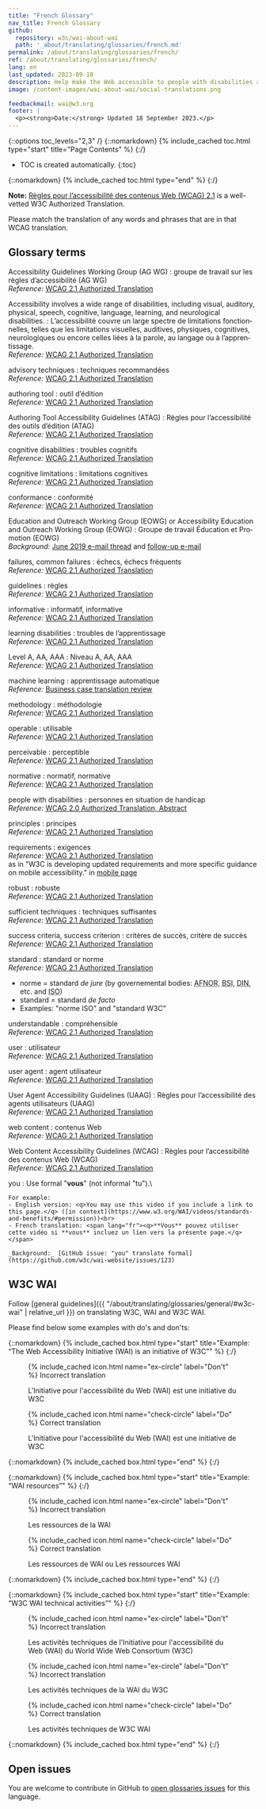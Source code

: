 ```yaml
---
title: "French Glossary"
nav_title: French Glossary
github:
  repository: w3c/wai-about-wai
  path: '_about/translating/glossaries/french.md'
permalink: /about/translating/glossaries/french/
ref: /about/translating/glossaries/french/
lang: en
last_updated: 2023-09-18
description: Help make the Web accessible to people with disabilities around the world. We appreciate your contributions to translating W3C WAI accessibility resources.
image: /content-images/wai-about-wai/social-translations.png

feedbackmail: wai@w3.org
footer: |
  <p><strong>Date:</strong> Updated 18 September 2023.</p>
---
```


{::options toc_levels="2,3" /}
{::nomarkdown}
{% include_cached toc.html type="start" title="Page Contents" %}
{:/}

-   TOC is created automatically.
{:toc}

{::nomarkdown}
{% include_cached toc.html type="end" %}
{:/}

**Note:** [Règles pour l’accessibilité des contenus Web (WCAG) 2.1](https://www.w3.org/Translations/WCAG21-fr/) is a well-vetted W3C Authorized Translation. 

Please match the translation of any words and phrases that are in that WCAG translation.


## Glossary terms

Accessibility Guidelines Working Group (AG WG)
: <span lang="fr">groupe de travail sur les règles d’accessibilité (AG WG)</span>\
  _Reference:_ [WCAG 2.1 Authorized Translation](https://www.w3.org/Translations/WCAG21-fr/#sotd)

Accessibility involves a wide range of disabilities, including visual, auditory, physical, speech, cognitive, language, learning, and neurological disabilities.
: <span lang="fr">L’accessibilité couvre un large spectre de limitations fonctionnelles, telles que les limitations visuelles, auditives, physiques, cognitives, neurologiques ou encore celles liées à la parole, au langage ou à l’apprentissage.</span>\
  _Reference:_ [WCAG 2.1 Authorized Translation](https://www.w3.org/Translations/WCAG21-fr/#background-on-wcag-2)

advisory techniques
: <span lang="fr">techniques recommandées</span>\
 _Reference:_ [WCAG 2.1 Authorized Translation](https://www.w3.org/TR/WCAG21/#wcag-2-layers-of-guidance)

authoring tool
: <span lang="fr">outil d’édition</span>\
  _Reference:_ [WCAG 2.1 Authorized Translation](https://www.w3.org/Translations/WCAG21-fr/#background-on-wcag-2)

Authoring Tool Accessibility Guidelines (ATAG)
: <span lang="fr">Règles pour l’accessibilité des outils d’édition (ATAG)</span>\
  _Reference:_ [WCAG 2.1 Authorized Translation](https://www.w3.org/Translations/WCAG21-fr/#background-on-wcag-2)

cognitive disabilities
: <span lang="fr">troubles cognitifs</span>\
  _Reference:_ [WCAG 2.1 Authorized Translation](https://www.w3.org/Translations/WCAG21-fr/#background-on-wcag-2)

cognitive limitations
: <span lang="fr">limitations cognitives</span>\
_Reference:_ [WCAG 2.1 Authorized Translation](https://www.w3.org/Translations/WCAG21-fr/#abstract)

conformance
: <span lang="fr">conformité</span>\
  _Reference:_ [WCAG 2.1 Authorized Translation](https://www.w3.org/Translations/WCAG21-fr/#conformance)

Education and Outreach Working Group (EOWG) or Accessibility Education and Outreach Working Group (EOWG)
: <span lang="fr">Groupe de travail Éducation et Promotion (EOWG)</span>\
  _Background:_ [June 2019 e-mail thread](https://lists.w3.org/Archives/Public/public-wai-translations/2019Jun/0004.html) and [follow-up e-mail](https://lists.w3.org/Archives/Public/public-wai-translations/2020Oct/0001.html)

failures, common failures
: <span lang="fr">échecs, échecs fréquents</span>\
  _Reference:_ [WCAG 2.1 Authorized Translation](https://www.w3.org/Translations/WCAG21-fr/#wcag-2-layers-of-guidance)

guidelines
: <span lang="fr">règles</span>\
  _Reference:_ [WCAG 2.1 Authorized Translation](https://www.w3.org/TR/WCAG21/#wcag-2-layers-of-guidance)

informative
: <span lang="fr">informatif, informative</span>\
  _Reference:_ [WCAG 2.1 Authorized Translation](https://www.w3.org/TR/WCAG21/#wcag-2-layers-of-guidance)

learning disabilities
: <span lang="fr">troubles de l’apprentissage</span>\
_Reference:_ [WCAG 2.1 Authorized Translation](https://www.w3.org/Translations/WCAG21-fr/#background-on-wcag-2)

Level A, AA, AAA
: <span lang="fr">Niveau A, AA, AAA</span>\
  _Reference:_ [WCAG 2.1 Authorized Translation](https://www.w3.org/TR/WCAG21/#wcag-2-layers-of-guidance)

machine learning
: <span lang="fr">apprentissage automatique</span>\
_Reference:_ [Business case translation review](https://github.com/w3c/wai-bcase/pull/121#discussion_r1330456132)

methodology
: <span lang="fr">méthodologie</span>\
  _Reference:_ [WCAG 2.1 Authorized Translation](https://www.w3.org/Translations/WCAG21-fr/#later-versions-of-accessibility-guidelines)

operable
: <span lang="fr">utilisable</span>\
  _Reference:_ [WCAG 2.1 Authorized Translation](https://www.w3.org/Translations/WCAG21-fr/#operable)

perceivable
: <span lang="fr">perceptible</span>\
  _Reference:_ [WCAG 2.1 Authorized Translation](https://www.w3.org/Translations/WCAG21-fr/#perceivable)

normative
: <span lang="fr">normatif, normative</span>\
  _Reference:_ [WCAG 2.1 Authorized Translation](https://www.w3.org/Translations/WCAG21-fr/#b-1-references-normatives)

people with disabilities
: <span lang="fr">personnes en situation de handicap</span>\
  _Reference:_ [WCAG 2.0 Authorized Translation, Abstract](https://www.w3.org/Translations/WCAG21-fr/#abstract)

principles
: <span lang="fr">principes</span>\
  _Reference:_ [WCAG 2.1 Authorized Translation](https://www.w3.org/Translations/WCAG21-fr/#wcag-2-layers-of-guidance)

requirements
: <span lang="fr">exigences</span>\
  _Reference:_ [WCAG 2.1 Authorized Translation](https://www.w3.org/Translations/WCAG21-fr/#requirements-for-wcag-2-1)\
  as in "W3C is developing updated requirements and more specific guidance on mobile accessibility." in [mobile page](https://www.w3.org/WAI/standards-guidelines/mobile/)

robust
: <span lang="fr">robuste</span>\
  _Reference:_ [WCAG 2.1 Authorized Translation](https://www.w3.org/Translations/WCAG21-fr/#robust)

sufficient techniques
: <span lang="fr">techniques suffisantes</span>\
  _Reference:_ [WCAG 2.1 Authorized Translation](https://www.w3.org/Translations/WCAG21-fr/#wcag-2-layers-of-guidance)

success criteria, success criterion
: <span lang="fr">critères de succès, critère de succès</span>\
  _Reference:_ [WCAG 2.1 Authorized Translation](https://www.w3.org/TR/WCAG21/#wcag-2-layers-of-guidance)

standard
: <span lang="fr">standard or norme</span>\
  _Reference:_ [WCAG 2.1 Authorized Translation](https://www.w3.org/TR/WCAG21/#background-on-wcag-2)
  - norme = standard <i>de jure</i> (by governemental bodies: <abbr title="Association française de normalisation">AFNOR</abbr>, <abbr title="British Standards Institution">BSI</abbr>, <abbr title="Deutsches Institut für Normung">DIN</abbr>, etc. and <abbr title="International Organization for Standardization">ISO</abbr>)
  - standard = standard <i>de facto</i>
  - Examples: "norme ISO" and "standard W3C"

understandable
: <span lang="fr">compréhensible</span>\
  _Reference:_ [WCAG 2.1 Authorized Translation](https://www.w3.org/Translations/WCAG21-fr/#understandable)

user
: <span lang="fr">utilisateur</span>\
_Reference:_ [WCAG 2.1 Authorized Translation](https://www.w3.org/Translations/WCAG21-fr/#abstract)

user agent
: <span lang="fr">agent utilisateur</span>\
  _Reference:_ [WCAG 2.1 Authorized Translation](https://www.w3.org/Translations/WCAG21-fr/#non-text-contrast)

User Agent Accessibility Guidelines (UAAG)
: <span lang="fr">Règles pour l’accessibilité des agents utilisateurs (UAAG)</span>\
_Reference:_ [WCAG 2.1 Authorized Translation](https://www.w3.org/Translations/WCAG21-fr/#background-on-wcag-2)

web content
: <span lang="fr">contenus Web</span>\
  _Reference:_ [WCAG 2.1 Authorized Translation](https://www.w3.org/Translations/WCAG21-fr/)

Web Content Accessibility Guidelines (WCAG)
: <span lang="fr">Règles pour l’accessibilité des contenus Web (WCAG)</span>\
  _Reference:_ [WCAG 2.1 Authorized Translation](https://www.w3.org/Translations/WCAG21-fr/)

you
: Use formal "**vous**" (not informal "tu").\
  
    For example: 
    - English version: <q>You may use this video if you include a link to this page.</q> ([in context](https://www.w3.org/WAI/videos/standards-and-benefits/#permission))<br>
    - French translation: <span lang="fr"><q>**Vous** pouvez utiliser cette vidéo si **vous** incluez un lien vers la présente page.</q></span>
    
    _Background:_ [GitHub issue: "you" translate formal](https://github.com/w3c/wai-website/issues/123)

## W3C WAI

Follow [general guidelines]({{ "/about/translating/glossaries/general/#w3c-wai" | relative_url }}) on translating W3C, WAI and W3C WAI.

Please find below some examples with do's and don'ts:

{::nomarkdown}
{% include_cached box.html type="start" title="Example: <q>The Web Accessibility Initiative (WAI) is an initiative of W3C</q>" %}
{:/}

<figure>
  <figcaption>{% include_cached icon.html name="ex-circle" label="Don't" %} Incorrect translation</figcaption>
  <p><span lang="fr">L'Initiative pour l'accessibilité du Web (WAI) est une initiative du W3C</span></p>
</figure>
<figure>
  <figcaption>{% include_cached icon.html name="check-circle" label="Do" %} Correct translation</figcaption>
  <p><span lang="fr">L'Initiative pour l'accessibilité du Web (WAI) est une initiative de W3C</span></p>
</figure>

{::nomarkdown}
{% include_cached box.html type="end" %}
{:/}

{::nomarkdown}
{% include_cached box.html type="start" title="Example: <q>WAI resources</q>" %}
{:/}

<figure>
  <figcaption>{% include_cached icon.html name="ex-circle" label="Don't" %} Incorrect translation</figcaption>
  <p><span lang="fr">Les ressources de la WAI</span></p>
</figure>
<figure>
  <figcaption>{% include_cached icon.html name="check-circle" label="Do" %} Correct translation</figcaption>
  <p><span lang="fr">Les ressources de WAI ou Les ressources WAI</span></p>
</figure>

{::nomarkdown}
{% include_cached box.html type="end" %}
{:/}

{::nomarkdown}
{% include_cached box.html type="start" title="Example: <q>W3C WAI technical activities</q>" %}
{:/}

<figure>
  <figcaption>{% include_cached icon.html name="ex-circle" label="Don't" %} Incorrect translation</figcaption>
  <p><span lang="fr">Les activités techniques de l'Initiative pour l'accessibilité du Web (WAI) du World Wide Web Consortium (W3C)</span></p>
</figure>
<figure>
  <figcaption>{% include_cached icon.html name="ex-circle" label="Don't" %} Incorrect translation</figcaption>
  <p><span lang="fr">Les activités techniques de la WAI du W3C</span></p>
</figure>
<figure>
  <figcaption>{% include_cached icon.html name="check-circle" label="Do" %} Correct translation</figcaption>
  <p><span lang="fr">Les activités techniques de W3C WAI</span></p>
</figure>

{::nomarkdown}
{% include_cached box.html type="end" %}
{:/}

## Open issues

You are welcome to contribute in GitHub to [open glossaries issues](https://github.com/w3c/translation-glossaries/issues?q=is%3Aissue+is%3Aopen+label%3Afr) for this language.
